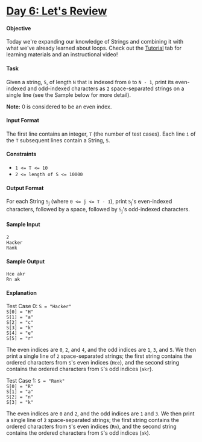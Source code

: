 # [Day 6: Let's Review](https://www.hackerrank.com/challenges/30-review-loop/problem)

#### Objective 
Today we're expanding our knowledge of Strings and combining it with what we've already learned about loops. Check out the [Tutorial](https://www.hackerrank.com/challenges/30-review-loop/tutorial) tab for learning materials and an instructional video!

#### Task 
Given a string, `S`, of length `N` that is indexed from `0` to `N - 1`, print its even-indexed and odd-indexed characters as `2` space-separated strings on a single line (see the Sample below for more detail).

**Note:** 0 is considered to be an even index.

#### Input Format
The first line contains an integer, `T` (the number of test cases). 
Each line `i` of the `T` subsequent lines contain a String, `S`.

#### Constraints
- `1 <= T <= 10`
- `2 <= length of S <= 10000`

#### Output Format
For each String `S`<sub>j</sub> (where `0 <= j <= T - 1`), print `S`<sub>j</sub>'s even-indexed characters, followed by a space, followed by `S`<sub>j</sub>'s odd-indexed characters.

#### Sample Input
```
2
Hacker
Rank
```

#### Sample Output
```
Hce akr
Rn ak
```

#### Explanation
Test Case 0: `S = "Hacker"`  
`S[0] = "H"`  
`S[1] = "a"`  
`S[2] = "c"`  
`S[3] = "k"`  
`S[4] = "e"`  
`S[5] = "r"`

The even indices are `0`, `2`, and `4`, and the odd indices are `1`, `3`, and `5`. We then print a single line of `2` space-separated strings; the first string contains the ordered characters from `S`'s even indices (`Hce`), and the second string contains the ordered characters from `S`'s odd indices (`akr`).

Test Case 1: `S = "Rank"`  
`S[0] = "R"`  
`S[1] = "a"`  
`S[2] = "n"`  
`S[3] = "k"`

The even indices are `0` and `2`, and the odd indices are `1` and `3`. We then print a single line of `2` space-separated strings; the first string contains the ordered characters from `S`'s even indices (`Rn`), and the second string contains the ordered characters from `S`'s odd indices (`ak`).